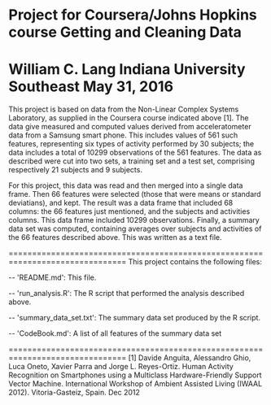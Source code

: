 Project for Coursera/Johns Hopkins course Getting and Cleaning Data
===============================================================================
William C. Lang
Indiana University Southeast
May 31, 2016
===============================================================================

This project is based on data from the Non-Linear Complex Systems Laboratory,
as supplied in the Coursera course indicated above [1]. The data give measured
and computed values derived from acceleratometer data from a Samsung smart
phone. This includes values of 561 such features, representing six types of
activity performed by 30 subjects; the data includes a total of 10299 
observations of the 561 features. The data as described were cut into two
sets, a training set and a test set, comprising respectively 21 subjects and
9 subjects. 

For this project, this data was read and then merged into a single data frame. Then 66 features were selected (those that were means or standard
deviatians), and kept. The result was a data frame that included 68 columns:
the 66 features just mentioned, and the subjects and activities columns. This
data frame included 10299 observations. Finally, a summary data set was 
computed, containing averages over subjects and activities of the 66 features
described above. This was written as a text file.

===============================================================================
This project contains the following files:

 -- 'README.md': This file.
 
 -- 'run_analysis.R': The R script that performed the analysis described above.
 
 -- 'summary_data_set.txt': The summary data set produced by the R script.
 
 -- 'CodeBook.md': A list of all features of the summary data set

===============================================================================
 [1] Davide Anguita, Alessandro Ghio, Luca Oneto, Xavier Parra and Jorge L. Reyes-Ortiz. Human Activity Recognition on Smartphones using a Multiclass Hardware-Friendly Support Vector Machine. International Workshop of Ambient Assisted Living (IWAAL 2012). Vitoria-Gasteiz, Spain. Dec 2012